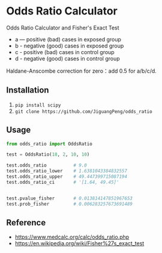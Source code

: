 # Odds Ratio Calculator

Odds Ratio Calculator and Fisher's Exact Test

* a — positive (bad)  cases in exposed group
* b - negative (good) cases in exposed group
* c - positive (bad)  cases in control group
* d - negative (good) cases in control group

Haldane-Anscombe correction for zero：add 0.5 for a/b/c/d.


## Installation

1. `pip install scipy`
2. `git clone https://github.com/JiguangPeng/odds_ratio`


## Usage


```python
from odds_ratio import OddsRatio

test = OddsRatio(18, 2, 10, 10)

test.odds_ratio          # 9.0
test.odds_ratio_lower    # 1.6381043384832557
test.odds_ratio_upper    # 49.447399715087194
test.odds_ratio_ci       # '[1.64, 49.45]'


test.pvalue_fisher       # 0.013814147851967653
test.prob_fisher         # 0.006283257673691489
```

## Reference

- https://www.medcalc.org/calc/odds_ratio.php
- https://en.wikipedia.org/wiki/Fisher%27s_exact_test

